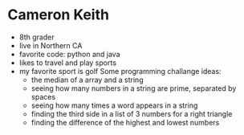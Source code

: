 # Cameron Keith
* 8th grader
* live in Northern CA
* favorite code: python and java
* likes to travel and play sports
* my favorite sport is golf
Some programming challange ideas:
  - the median of a array and a string
  - seeing how many numbers in a string are prime, separated by spaces
  - seeing how many times a word appears in a string
  - finding the third side in a list of 3 numbers for a right triangle
  - finding the difference of the highest and lowest numbers
